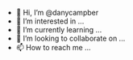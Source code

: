 - 👋 Hi, I’m @danycampber
- 👀 I’m interested in ...
- 🌱 I’m currently learning ...
- 💞️ I’m looking to collaborate on ...
- 📫 How to reach me ...

<!---
danycampber/danycampber is a ✨ special ✨ repository because its `README.md` (this file) appears on your GitHub profile.
You can click the Preview link to take a look at your changes.
--->
